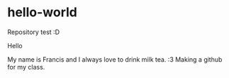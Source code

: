 # hello-world
Repository test :D

Hello

My name is Francis and I always love to drink milk tea. :3
Making a github for my class.
